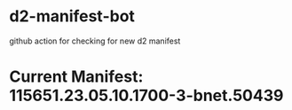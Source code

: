 # d2-manifest-bot
github action for checking for new d2 manifest

# Current Manifest: 115651.23.05.10.1700-3-bnet.50439